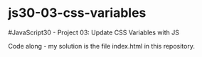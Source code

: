 # js30-03-css-variables
#JavaScript30 - Project 03: Update CSS Variables with JS

Code along - my solution is the file index.html in this repository.